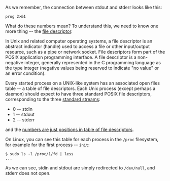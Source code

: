 As we remember, the connection between stdout and stderr looks like this:
```
prog 2>&1
```
What do these numbers mean? To understand this, we need to know one more thing -- the [file descriptor](https://en.wikipedia.org/wiki/File_descriptor).

In Unix and related computer operating systems, a file descriptor is an abstract indicator (handle) used to access a file or other input/output resource, such as a pipe or network socket. File descriptors form part of the POSIX application programming interface. A file descriptor is a non-negative integer, generally represented in the C programming language as the type integer (negative values being reserved to indicate "no value" or an error condition).

Every started process on a UNIX-like system has an associated open files table -- a table of file descriptors. Each Unix process (except perhaps a daemon) should expect to have three standard POSIX file descriptors, corresponding to the three [standard streams](https://en.wikipedia.org/wiki/Standard_streams):
* 0 -- stdin
* 1 -- stdout
* 2 -- stderr

and the [numbers are just positions in table of file descriptors](https://en.wikipedia.org/wiki/File_descriptor#/media/File:File_table_and_inode_table.svg).

On Linux, you can see this table for each process in the `/proc` filesystem, for example for the first process -- `init`:
```
$ sudo ls -l /proc/1/fd | less
...
```
As we can see, stdin and stdout are simply redirected to `/dev/null`, and stderr does not open.
